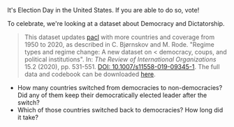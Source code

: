It's Election Day in the United States. If you are able to do so, vote!

To celebrate, we're looking at a dataset about Democracy and Dictatorship.

> This dataset updates [pacl](https://xmarquez.github.io/democracyData/reference/pacl.html) 
> with more countries and coverage from 1950 to 2020, as described in C. 
> Bjørnskov and M. Rode. "Regime types and regime change: A new dataset on 
< democracy, coups, and political institutions". In: *The Review of International Organizations*
> 15.2 (2020), pp. 531-551. [DOI: 10.1007/s11558-019-09345-1](https://link.springer.com/article/10.1007/s11558-019-09345-1).
> The full data and codebook can be downloaded [here](http://www.christianbjoernskov.com/bjoernskovrodedata/).

- How many countries switched from democracies to non-democracies? Did any of them keep their democratically elected leader after the switch?
- Which of those countries switched back to democracies? How long did it take?
